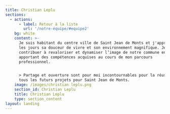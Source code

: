 ```yaml
---
title: Christian Leplu
sections:
  - actions:
      - label: Retour à la liste
        url: '/notre-équipe/#equipe2'
    bg: white
    content: >-
      Je suis habitant du centre ville de Saint Jean de Monts et j'apprécie tous
      les jours sa douceur de vivre et son environnement magnifique. Je souhaite
      contribuer à revaloriser et dynamiser l’image de notre commune en
      apportant des compétences acquises au cours de mon parcours
      professionnel. 


      > Partage et ouverture sont pour moi incontournables pour la réussite de
      tous les futurs projets pour Saint Jean de Monts.
    image: /images/christian leplu.png
    section_id: Christian Leplu
    title: Christian Leplu
    type: section_content
layout: landing
---
```


